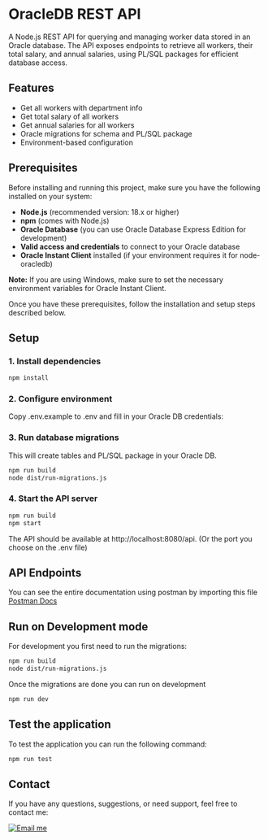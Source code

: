 # OracleDB REST API

A Node.js REST API for querying and managing worker data stored in an Oracle database. The API exposes endpoints to retrieve all workers, their total salary, and annual salaries, using PL/SQL packages for efficient database access.

## Features

- Get all workers with department info
- Get total salary of all workers
- Get annual salaries for all workers
- Oracle migrations for schema and PL/SQL package
- Environment-based configuration

## Prerequisites
Before installing and running this project, make sure you have the following installed on your system:

- **Node.js** (recommended version: 18.x or higher)
- **npm** (comes with Node.js)
- **Oracle Database** (you can use Oracle Database Express Edition for development)
- **Valid access and credentials** to connect to your Oracle database
- **Oracle Instant Client** installed (if your environment requires it for node-oracledb)

**Note:** If you are using Windows, make sure to set the necessary environment variables for Oracle Instant Client.

Once you have these prerequisites, follow the installation and setup steps described below.

## Setup

### 1. Install dependencies

```sh
npm install
```

### 2. Configure environment
Copy .env.example to .env and fill in your Oracle DB credentials:

### 3. Run database migrations
This will create tables and PL/SQL package in your Oracle DB.

```sh
npm run build
node dist/run-migrations.js
```

### 4. Start the API server

```sh
npm run build
npm start
```

The API should be available at http://localhost:8080/api. (Or the port you choose on the .env file)

## API Endpoints

You can see the entire documentation using postman by importing this file
[Postman Docs](documentation/oracle-node.postman_collection.json)


## Run on Development mode
For development you first need to run the migrations:

```sh
npm run build
node dist/run-migrations.js
```

Once the migrations are done you can run on development

```sh
npm run dev
```

## Test the application
To test the application you can run the following command:

```sh
npm run test
```

## Contact

If you have any questions, suggestions, or need support, feel free to contact me:

[![Email me](https://img.shields.io/badge/Email-matteoleccese2099@gmail.com-blue?style=for-the-badge&logo=gmail)](mailto:matteoleccese2099@gmail.com)
